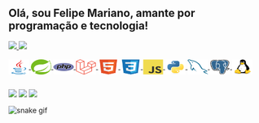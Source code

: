 ## Olá, sou Felipe Mariano, amante por programação e tecnologia!

<div>
  <a href="https://github.com/felipemariano2511">
  <img height="180em" src="https://github-readme-stats.vercel.app/api?username=felipemariano2511&show_icons=true&theme=dracula&include_all_commits=true&count_private=true"/>
    <img height="180em" src="https://github-readme-stats.vercel.app/api/top-langs/?username=felipemariano2511&layout=compact&langs_count=16&theme=dracula"/>
</div>
<div style="display: inline_block"><br>
  <img align="center" alt="Felipe-Java" height="30" width="40" src="https://raw.githubusercontent.com/devicons/devicon/master/icons/java/java-original.svg">
  <img align="center" alt="Felipe-Spring" height="30" width="40" src="https://raw.githubusercontent.com/devicons/devicon/master/icons/spring/spring-original.svg">
  <img align="center" alt="Felipe-PHP" height="30" width="40" src="https://raw.githubusercontent.com/devicons/devicon/master/icons/php/php-original.svg">
  <img align="center" alt="Felipe-Laravel" height="30" width="40" src="https://raw.githubusercontent.com/devicons/devicon/master/icons/laravel/laravel-original.svg">
  <img align="center" alt="Felipe-HTML" height="30" width="40" src="https://raw.githubusercontent.com/devicons/devicon/master/icons/html5/html5-original.svg">
  <img align="center" alt="Felipe-CSS" height="30" width="40" src="https://raw.githubusercontent.com/devicons/devicon/master/icons/css3/css3-original.svg">
  <img align="center" alt="Felipe-JavaScript" height="30" width="40" src="https://raw.githubusercontent.com/devicons/devicon/master/icons/javascript/javascript-original.svg">
  <img align="center" alt="Felipe-Python" height="30" width="40" src="https://raw.githubusercontent.com/devicons/devicon/master/icons/python/python-original.svg">
  <img align="center" alt="Felipe-MySQL" height="30" width="40" src="https://raw.githubusercontent.com/devicons/devicon/master/icons/mysql/mysql-original.svg">
  <img align="center" alt="Felipe-PostgreSQL" height="30" width="40" src="https://raw.githubusercontent.com/devicons/devicon/master/icons/postgresql/postgresql-original.svg">
  <img align="center" alt="Felipe-Linux" height="30" width="40" src="https://raw.githubusercontent.com/devicons/devicon/master/icons/linux/linux-original.svg">
</div>
  
  ##
 
<div> 
  <a href="https://felipemariano.com.br/portifolio" target="_blank"><img src="https://img.shields.io/badge/-Portifólio-E66A00?style=for-the-badge&logo=dev.to&logoColor=white" target="_blank"></a>
  <a href = "mailto:felipe.mariano2511@gmail.com"><img src="https://img.shields.io/badge/-Gmail-FF0000?style=for-the-badge&logo=gmail&logoColor=white" target="_blank"></a>
  <a href="https://www.linkedin.com/in/felipemariano2511" target="_blank"><img src="https://img.shields.io/badge/-LinkedIn-%230077B5?style=for-the-badge&logo=linkedin&logoColor=white" target="_blank"></a> 
</div>

![snake gif](https://github.com/felipemariano2511/felipemariano2511/blob/output/github-contribution-grid-snake.svg)
